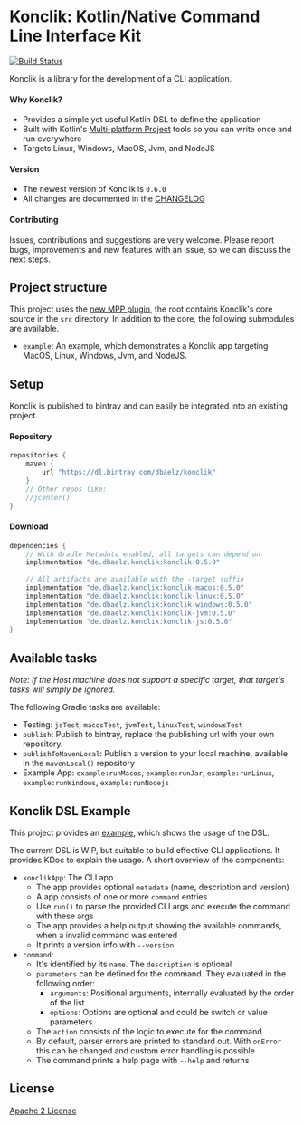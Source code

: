 # Konclik: Kotlin/Native Command Line Interface Kit
[![Build Status](https://travis-ci.com/dbaelz/Konclik.svg?branch=master)](https://travis-ci.com/dbaelz/Konclik)

Konclik is a library for the development of a CLI application.

#### Why Konclik?

- Provides a simple yet useful Kotlin DSL to define the application
- Built with Kotlin's [Multi-platform Project](https://kotlinlang.org/docs/reference/multiplatform.html) tools so you can write once and run everywhere
- Targets Linux, Windows, MacOS, Jvm, and NodeJS

#### Version
- The newest version of Konclik is `0.6.0`
- All changes are documented in the [CHANGELOG](CHANGELOG.md)

#### Contributing
Issues, contributions and suggestions are very welcome.
Please report bugs, improvements and new features with an issue,
so we can discuss the next steps.

## Project structure

This project uses the [new MPP plugin](https://kotlinlang.org/docs/reference/building-mpp-with-gradle.html),
the root contains Konclik's core source in the `src` directory.
In addition to the core, the following submodules are available.
- `example`: An example, which demonstrates a Konclik app targeting MacOS, Linux, Windows, Jvm, and NodeJS.

## Setup
Konclik is published to bintray and can easily be integrated into an existing project.

#### Repository

```gradle
repositories {
    maven {
        url "https://dl.bintray.com/dbaelz/konclik"
    }
    // Other repos like:
    //jcenter()
}
```

#### Download

```gradle
dependencies {
    // With Gradle Metadata enabled, all targets can depend on
    implementation "de.dbaelz.konclik:konclik:0.5.0"
    
    // All artifacts are available with the -target suffix
    implementation "de.dbaelz.konclik:konclik-macos:0.5.0"
    implementation "de.dbaelz.konclik:konclik-linux:0.5.0"
    implementation "de.dbaelz.konclik:konclik-windows:0.5.0"
    implementation "de.dbaelz.konclik:konclik-jvm:0.5.0"
    implementation "de.dbaelz.konclik:konclik-js:0.5.0"
}
```


## Available tasks

*Note: If the Host machine does not support a specific target, that target's tasks will simply be ignored.*

The following Gradle tasks are available:
- Testing: `jsTest`, `macosTest`, `jvmTest`, `linuxTest`, `windowsTest`
- `publish`: Publish to bintray, replace the publishing url with your own repository.
- `publishToMavenLocal`: Publish a version to your local machine, available in the `mavenLocal()` repository
- Example App: `example:runMacos`, `example:runJar`, `example:runLinux`, `example:runWindows`, `example:runNodejs`



## Konclik DSL Example
This project provides an [example](example/src/commonMain/kotlin), which
shows the usage of the DSL.

The current DSL is WIP, but suitable to build effective CLI applications.
It provides KDoc to explain the usage. A short overview of the components:
- `konclikApp`: The CLI app
  * The app provides optional `metadata` (name, description and version)
  * A app consists of one or more `command` entries
  * Use `run()` to parse the provided CLI args and execute the command with these args
  * The app provides a help output showing the available commands, when a invalid command was entered
  * It prints a version info with `--version`
- `command`:
  * It's identified by its `name`. The `description` is optional
  * `parameters` can be defined for the command. They evaluated in the following order:
    * `arguments`: Positional arguments, internally evaluated by the order of the list
    * `options`: Options are optional and could be switch or value parameters
  * The `action` consists of the logic to execute for the command
  * By default, parser errors are printed to standard out. With `onError` this can be changed and custom error handling is possible
  * The command prints a help page with `--help` and returns


## License
[Apache 2 License](LICENSE)
